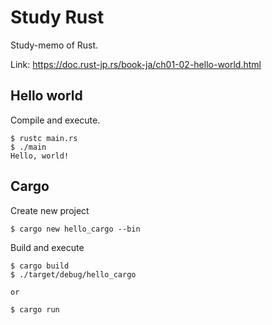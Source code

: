 # Study Rust
Study-memo of Rust.

Link: https://doc.rust-jp.rs/book-ja/ch01-02-hello-world.html

## Hello world
Compile and execute.
```
$ rustc main.rs
$ ./main
Hello, world!
```

## Cargo
Create new project
```
$ cargo new hello_cargo --bin
```

Build and execute
```
$ cargo build
$ ./target/debug/hello_cargo 

or

$ cargo run
```